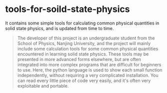 # tools-for-soild-state-physics
It contains some simple tools for calculating common physical quantities in solid state physics, and is updated from time to time.


> The developer of this project is an undergraduate student from the School of Physics, Nanjing University, and the project will mainly include some calculation tools for some common physical quantities encountered in learning solid state physics. These tools may be presented in more advanced forms elsewhere, but are often integrated into more complex programs that are difficult for beginners to use. Here, the python language is used to show each small function independently, without requiring a very complicated installation. You can read every little piece of code very easily, and it's often very exploitable and portable. 
